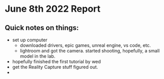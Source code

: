 # June 8th 2022 Report
## Quick notes on things: 
  * set up computer 
    * downloaded drivers, epic games, unreal engine, vs code, etc. 
    * lightroom and got the camera. started shooting, hopefully, a small model in the lab. 
  * hopefully finished the first tutorial by wed
  * get the Reality Capture stuff figured out. 
  * 
